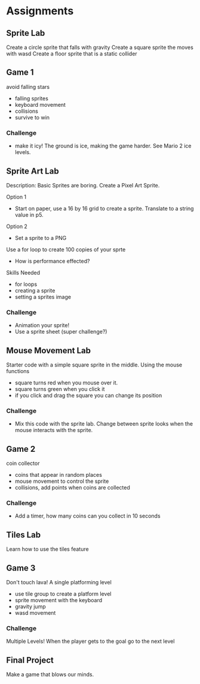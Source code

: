 # Assignments 

## Sprite Lab
Create a circle sprite that falls with gravity
Create a square sprite the moves with wasd
Create a floor sprite that is a static collider

## Game 1
avoid falling stars
- falling sprites
- keyboard movement
- collisions
- survive to win

### Challenge
- make it icy! The ground is ice, making the game harder. See Mario 2 ice levels.

## Sprite Art Lab
Description: Basic Sprites are boring. Create a Pixel Art Sprite. 

Option 1
- Start on paper, use a 16 by 16 grid to create a sprite. Translate to a string value in p5.

Option 2
- Set a sprite to a PNG

Use a for loop to create 100 copies of your sprte
- How is performance effected?

Skills Needed
- for loops
- creating a sprite
- setting a sprites image

### Challenge
- Animation your sprite!
- Use a sprite sheet (super challenge?)

## Mouse Movement Lab
Starter code with a simple square sprite in the middle. Using the mouse functions
- square turns red when you mouse over it.
- square turns green when you click it
- if you click and drag the square you can change its position

### Challenge
- Mix this code with the sprite lab. Change between sprite looks when the mouse interacts with the sprite.

## Game 2
coin collector
- coins that appear in random places
- mouse movement to control the sprite
- collisions, add points when coins are collected

### Challenge
-  Add a timer, how many coins can you collect in 10 seconds

## Tiles Lab
Learn how to use the tiles feature

## Game 3
Don't touch lava! A single platforming level
- use tile group to create a platform level
- sprite movement with the keyboard
- gravity jump
- wasd movement

### Challenge
Multiple Levels! When the player gets to the goal go to the next level

## Final Project
Make a game that blows our minds. 

